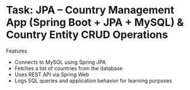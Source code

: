 # Task: JPA – Country Management App (Spring Boot + JPA + MySQL) & Country Entity CRUD Operations

Features

- Connects to MySQL using Spring JPA
- Fetches a list of countries from the database
- Uses REST API via Spring Web
- Logs SQL queries and application behavior for learning purposes
